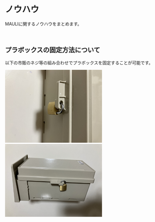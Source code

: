 # ノウハウ
MAULIに関するノウハウをまとめます。

<br>

## プラボックスの固定方法について
以下の市販のネジ等の組み合わせでプラボックスを固定することが可能です。

<img src="https://github.com/maki-makirou/Measuring_Aquatic_Ultrasonic_Level_Instrument/blob/main/img/IMG_6585.JPG" width="320px">　　<img src="https://github.com/maki-makirou/Measuring_Aquatic_Ultrasonic_Level_Instrument/blob/main/img/IMG_6583.JPG" width="320px">

<br>
